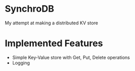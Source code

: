 # SynchroDB
My attempt at making a distributed KV store


# Implemented Features
- Simple Key-Value store with Get, Put, Delete operations
- Logging